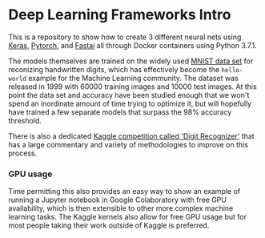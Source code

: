 # Deep Learning Frameworks Intro

This is a repository to show how to create 3 different neural nets using [Keras](https://keras.io), [Pytorch](https://pytorch.org), and [Fastai](https://www.fast.ai) all through Docker containers using Python 3.7.1. 

The models themselves are trained on the widely used [MNIST data set](http://yann.lecun.com/exdb/mnist/) for reconizing handwritten digits, which has effectively become the `hello-world` example for the Machine Learning community. The dataset was released in 1999 with 60000 training images and 10000 test images. At this point the data set and accuracy have been studied enough that we won't spend an inordinate amount of time trying to optimize it, but will hopefully have trained a few separate models that surpass the 98% accuracy threshold.

There is also a dedicated [Kaggle competition called 'Digit Recognizer'](https://www.kaggle.com/c/digit-recognizer/overview) that has a large commentary and variety of methodologies to improve on this process. 

### GPU usage

Time permitting this also provides an easy way to show an example of running a Jupyter notebook in Google Colaboratory with free GPU availability, which is then extensible to other more complex machine learning tasks. The Kaggle kernels also allow for free GPU usage but for most people taking their work outside of Kaggle is preferred.


